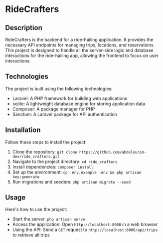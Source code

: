 # RideCrafters

## Description

RideCrafters is the backend for a ride-hailing application. It provides the necessary API endpoints for managing trips, locations, and reservations. This project is designed to handle all the server-side logic and database interactions for the ride-hailing app, allowing the frontend to focus on user interactions.

## Technologies

The project is built using the following technologies:
- Laravel: A PHP framework for building web applications
- sqlite: A lightweight database engine for storing application data
- Composer: A package manager for PHP
- Sanctum: A Laravel package for API authentication

## Installation

Follow these steps to install the project:

1. Clone the repository: `git clone https://github.com/abdelounim-dev/ride_crafters.git`
2. Navigate to the project directory: `cd ride_crafters`
3. Install dependencies: `composer install`
4. Set up the environment: `cp .env.example .env && php artisan key:generate`
5. Run migrations and seeders: `php artisan migrate --seed`

## Usage

Here's how to use the project:

- Start the server: `php artisan serve`
- Access the application: Open `http://localhost:8000` in a web browser
- Using the API: Send a `GET` request to `http://localhost:8000/api/trips` to retrieve all trips
